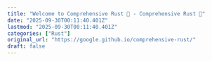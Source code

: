 ```yaml
---
title: "Welcome to Comprehensive Rust 🦀 - Comprehensive Rust 🦀"
date: "2025-09-30T00:11:40.401Z"
lastmod: "2025-09-30T00:11:40.401Z"
categories: ["Rust"]
original_url: "https://google.github.io/comprehensive-rust/"
draft: false
---
```


